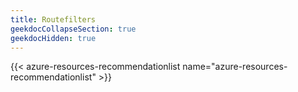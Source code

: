 ```yaml
---
title: Routefilters
geekdocCollapseSection: true
geekdocHidden: true
---
```


{{< azure-resources-recommendationlist name="azure-resources-recommendationlist" >}}
